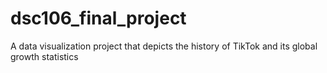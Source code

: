 # dsc106_final_project
A data visualization project that depicts the history of TikTok and its global growth statistics
